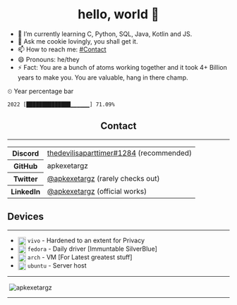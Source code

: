 <h1 align="center">
hello, world 👋
</h1>

<!--
- 🔭 I’m currently working on Android, iOS projects and Web development.
- 👯 I’m looking to collaborate on Android projects.
- 🤔 I’m looking for help with maintaining and improving my projects.
-->
- 🌱 I’m currently learning C, Python, SQL, Java, Kotlin and JS.
- 💬 Ask me cookie lovingly, you shall get it.
- 📫 How to reach me: [#Contact](#Contact)
- 😄 Pronouns: he/they
- ⚡ Fact: You are a bunch of atoms working together and it took 4+ Billion years to make you. You are valuable, hang in there champ.

<summary> &#x23f2; Year percentage bar </summary>
<pre><code>2022 [██████████████▁▁▁▁▁▁] 71.09%</code></pre>



<h2 align="center">
Contact
</h2>

***

<table>
<tr>
<th>
<strong>Discord</strong>
</th>
<td>
<a href="https://discord.com/users/1014462977539313704">thedevilisaparttimer#1284</a> (recommended)
</td>
</tr>
<tr>
<th>GitHub</th>
<td>apkexetargz</td>
</tr>
<tr>
<th>Twitter</th>
<td><a href="https://twitter.com/apkexetargz">@apkexetargz</a> (rarely checks out)</td>
</tr>
<tr>
<th>LinkedIn</th>
<td><a href="https://www.linkedin.com/in/apkexetargz">@apkexetargz</a> (official works)</td>
</tr>
</table>

<h2>Devices</h2>

***

<!-- Styles are ignored in README rendering on GitHub profile but work on GitHub Pages -->
- <img src="https://cdn.5ht2.me/android.svg" width="18" style="vertical-align: middle"> `vivo` - Hardened to an extent for Privacy
- <img src="https://api.iconify.design/logos:fedora.svg" width="18" style="vertical-align: middle"> `fedora` - Daily driver [Immuntable SilverBlue]
- <img src="https://api.iconify.design/logos:archlinux.svg" width="18" style="vertical-align: middle"> `arch` - VM [For Latest greatest stuff]
- <img src="https://api.iconify.design/logos:ubuntu.svg" width="18" style="vertical-align: middle"> `ubuntu` - Server host

***

<p>&nbsp;<img align="center" src="https://github-readme-stats.vercel.app/api?username=apkexetargz&show_icons=true&locale=en" alt="apkexetargz" /></p>

***